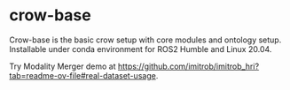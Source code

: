 # crow-base

Crow-base is the basic crow setup with core modules and ontology setup. Installable under conda environment for ROS2 Humble and Linux 20.04.

Try Modality Merger demo at https://github.com/imitrob/imitrob_hri?tab=readme-ov-file#real-dataset-usage.


